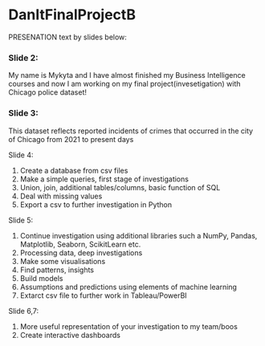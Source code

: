# DanItFinalProjectB

PRESENATION text by slides below:


### Slide 2:   

My name is Mykyta and I have almost finished my Business Intelligence courses and now I am working on my final project(invesetigation) with Chicago police dataset!

   
### Slide 3:

This dataset reflects reported incidents of crimes that occurred in the city of Chicago from 2021 to present days 


Slide 4: 	    

1. Create a database from csv files
2. Make a simple queries, first stage of investigations
3. Union, join, additional tables/columns, basic function of SQL
4. Deal with missing values
5. Export a csv to further investigation in Python
              
Slide 5:      		

1. Continue investigation using additional libraries such a NumPy, Pandas, Matplotlib, Seaborn, ScikitLearn etc.
2. Processing data, deep investigations
3. Make some visualisations
4. Find patterns, insights
5. Build models
6. Assumptions and predictions using elements of machine learning
7. Extarct csv file to further work in Tableau/PowerBI

Slide 6,7:  

1. More useful representation of your investigation to my team/boos
2. Create interactive dashboards
